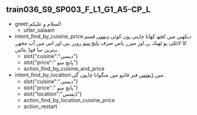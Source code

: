## train036_S9_SP003_F_L1_G1_A5-CP_L
* greet:السلام و علیکم
	- utter_salaam
* intent_find_by_cuisine_price:دیکھیں میں کچھ کھانا چاہتی ہوں کوئی [دیسی](cuisine) قسم کا لائٹلی ہو ٹھیک ہے.اور میرے پاس صرف [پانچ سو](price) روپے ہیں.اور اس میں آپ مجھے بہترین سا فوڈ بتائیں.
	- slot{"cuisine":"دیسی"}
	- slot{"price":" پانچ سو"}
	- action_find_by_cuisine_and_price
* intent_find_by_location:میں [ڈیفنس](location) فیز فائیو میں منگوانا چاہوں گی.
	- slot{"cuisine":"دیسی"}
	- slot{"price":" پانچ سو"}
	- slot{"location":"ڈیفنس"}
	- action_find_by_location_cuisine_price
	- action_restart